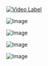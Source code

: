 [![Video Label](http://img.youtube.com/vi/w9PF3sfZG38/0.jpg)](https://youtu.be/w9PF3sfZG38)



![Image](https://github.com/user-attachments/assets/e870deca-5329-4071-ac29-c2d92ff56af1)

![Image](https://github.com/user-attachments/assets/deb67917-efbe-4cbc-818c-e81e1c55e8da)

![Image](https://github.com/user-attachments/assets/b8192b47-88de-456b-80ac-1137d881b50b)

![Image](https://github.com/user-attachments/assets/e82f8ef1-0c00-4071-b214-2b97d361b11d)

